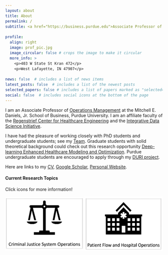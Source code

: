 ```yaml
---
layout: about
title: About
permalink: /
subtitle: <a href="https://business.purdue.edu">Associate Professor of Operations Management

profile:
  align: right
  image: prof_pic.jpg
  image_circular: false # crops the image to make it circular
  more_info: >
    <p>403 W State St Kran 472</p>
    <p>West Lafayette, IN 47907</p>

news: false  # includes a list of news items
latest_posts: false  # includes a list of the newest posts
selected_papers: false # includes a list of papers marked as "selected={true}"
social: false  # includes social icons at the bottom of the page
---
```


<!-- Write your biography here. Tell the world about yourself. Link to your favorite [subreddit](http://reddit.com). You can put a picture in, too. The code is already in, just name your picture `prof_pic.jpg` and put it in the `img/` folder.

Put your address / P.O. box / other info right below your picture. You can also disable any of these elements by editing `profile` property of the YAML header of your `_pages/about.md`. Edit `_bibliography/papers.bib` and Jekyll will render your [publications page](/al-folio/publications/) automatically.

Link to your social media connections, too. This theme is set up to use [Font Awesome icons](http://fortawesome.github.io/Font-Awesome/) and [Academicons](https://jpswalsh.github.io/academicons/), like the ones below. Add your Facebook, Twitter, LinkedIn, Google Scholar, or just disable all of them. -->

I am an Associate Professor of [Operations Management](https://business.purdue.edu/academics/Operations/) at the Mitchell E. Daniels, Jr. School of Business, Purdue University. I am an affiliate faculty of the [Regenstrief Center for Healthcare Engineering](https://www.purdue.edu/research/rche/) and the [Integrative Data Science Initiative](https://datamine.purdue.edu).

I have had the pleasure of working closely with PhD students and undergraduate students; see my [Team](https://boilerchun.github.io/people/). Graduate students with solid theoretical background could check out this research opportunity [Deep-learning Enhanced Healthcare Modeling and Optimization](https://web.ics.purdue.edu/~shi178/Deep%20learning%20project.pdf). Purdue undergraduate students are encouraged to apply through my [DURI project](https://www.purdue.edu/discoverypark/duri/projects/index.php).

Here are links to my [CV](https://web.ics.purdue.edu/~shi178/Pengyi%20Shi_CV_Sep2023.pdf), [Google Scholar](https://scholar.google.com/citations?user=8xJkl2cAAAAJ&hl=en), [Personal Website](https://web.ics.purdue.edu/~shi178/).

#### Current Research Topics
Click icons for more information!

<div style="display: flex; justify-content: start; align-items: center;">
  <a href="https://boilerchun.github.io/project_criminal_justice/" target="_blank">
    <img src="/assets/img/icon_criminal_justice.png" alt="Criminal Justice Operations" style="width: 250px; height: 170px; margin-right: 10px;">
  </a>
  <a href="https://boilerchun.github.io/project_hospital/" target="_blank">
    <img src="/assets/img/icon_hospital.png" alt="Hospital Operations" style="width: 258px; height: 175px;">
  </a>
</div>

